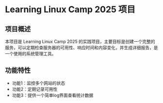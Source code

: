 # Learning Linux Camp 2025 项目

## 项目概述
本项目是 Learning Linux Camp 2025 的实践项目，主要目标是创建一个完整的服务，可以定期检查服务器的可用性、响应时间和内容变化，并生成详细报告，是一个使用的系统管理工具。

## 功能特性
- 功能1：监控多个网站的状态
- 功能2：定期记录可用性
- 功能3：提供一个简单log界面查看统计数据
